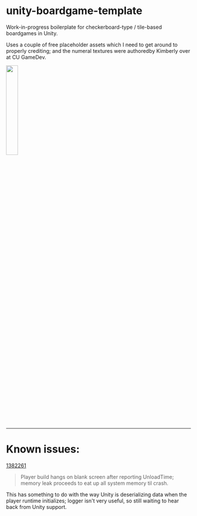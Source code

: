 # unity-boardgame-template
Work-in-progress boilerplate for checkerboard-type / tile-based boardgames in Unity.

Uses a couple of free placeholder assets which I need to get around to properly crediting; and the numeral textures were authoredby Kimberly over at CU GameDev.

<img src="https://user-images.githubusercontent.com/9970080/143268371-27db163c-9c50-4029-a839-2349520469c1.png" width="25%" ><br>

---

# Known issues: 

[1382261](https://fogbugz.unity3d.com/default.asp?1382261_gj5dnp0g3nv5ijmf)
> Player build hangs on blank screen after reporting UnloadTime; memory leak proceeds to eat up all system memory til crash.

This has something to do with the way Unity is deserializing data when the player runtime initializes; logger isn't very useful, so still waiting to hear back from Unity support. 
